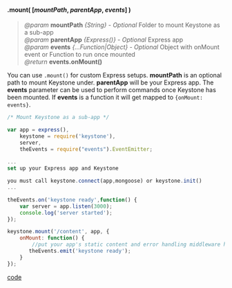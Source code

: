 #### .mount( [_mountPath_, _parentApp_, _events_] )
> *@param* **mountPath** _{String}_  - _Optional_ Folder to mount Keystone as a sub-app  
> *@param* **parentApp** _{Express()}_  - _Optional_ Express app  
> *@param* **events** _{...Function|Object}_  - _Optional_ Object with onMount event or Function to run once mounted  
> _@return_ **events.onMount()** 

You can use `.mount()` for custom Express setups.  **mountPath** is an optional path to mount Keystone under. **parentApp** will be your Express app.  The **events** parameter can be used to perform commands once Keystone has been mounted.  If **events** is a function it will get mapped to `{onMount: events}`. 



```javascript
/* Mount Keystone as a sub-app */

var app = express(),
    keystone = require('keystone'),
    server,
    theEvents = require("events").EventEmitter;
    
...
set up your Express app and Keystone

you must call keystone.connect(app,mongoose) or keystone.init()
...

theEvents.on('keystone ready',function() {
	var server = app.listen(3000);
	console.log('server started');
});

keystone.mount('/content', app, {
    onMount: function() {
    	//put your app's static content and error handling middleware here and start your server
       theEvents.emit('keystone ready');
    }
});
```
<div class="code-header addGitHubLink" data-file="lib/core/mount.js"> <a href="#" class="loadCode"> code</a> </div><pre class=" language-javascript hideCode api"></pre> 
